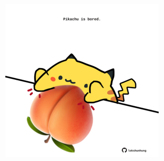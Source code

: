 <!-- built at 17/05/2021, 05:13:32 UTC -->
<p align="center">
  <img width="500" height="500" src="./ReadmeImage.svg">
</p>
